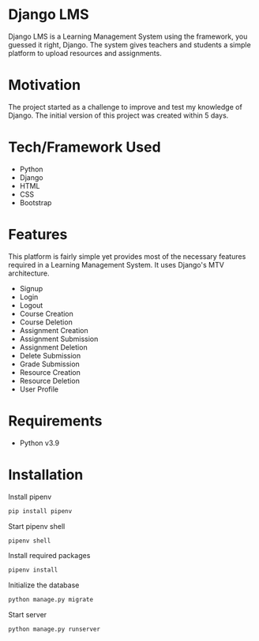 # Django LMS

Django LMS is a Learning Management System using the framework, you guessed it right, Django. The system gives teachers and students a simple platform to upload resources and assignments.

# Motivation

The project started as a challenge to improve and test my knowledge of Django. The initial version of this project was created within 5 days.

# Tech/Framework Used

- Python
- Django
- HTML
- CSS
- Bootstrap

# Features

This platform is fairly simple yet provides most of the necessary features required in a Learning Management System. It uses Django's MTV architecture.

- Signup
- Login
- Logout
- Course Creation
- Course Deletion
- Assignment Creation
- Assignment Submission
- Assignment Deletion
- Delete Submission
- Grade Submission
- Resource Creation
- Resource Deletion
- User Profile

# Requirements

- Python v3.9

# Installation

Install pipenv

```bash
pip install pipenv
```

Start pipenv shell

```bash
pipenv shell
```

Install required packages

```bash
pipenv install
```

Initialize the database

```bash
python manage.py migrate
```

Start server

```bash
python manage.py runserver
```
